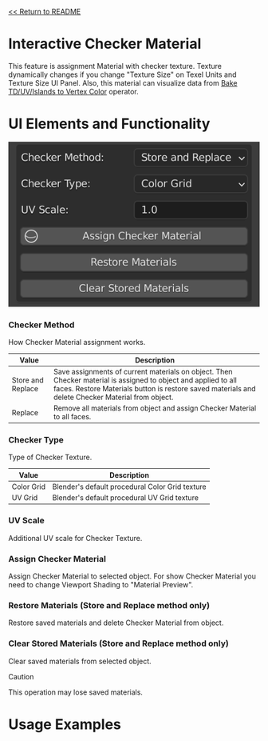 [<< Return to README](../README.md#documentation)

# Interactive Checker Material

This feature is assignment Material with checker texture. Texture dynamically changes if you change "Texture Size" on Texel Units and Texture Size UI Panel. Also, this material can visualize data from [Bake TD/UV/Islands to Vertex Color](bake_td.md) operator.

# UI Elements and Functionality

![Checker Material](./images/ui/checker_material_panel.png)

### Checker Method

How Checker Material assignment works.

| Value             | Description                                                                                                                                                                                                         |
|-------------------|---------------------------------------------------------------------------------------------------------------------------------------------------------------------------------------------------------------------|
| Store and Replace | Save assignments of current materials on object. Then Checker material is assigned to object and applied to all faces. Restore Materials button is restore saved materials and delete Checker Material from object. | 
| Replace           | Remove all materials from object and assign Checker Material to all faces.                                                                                                                                          |

### Checker Type

Type of Checker Texture.

| Value      | Description                                     |
|------------|-------------------------------------------------|
| Color Grid | Blender's default procedural Color Grid texture | 
| UV Grid    | Blender's default procedural UV Grid texture    |

### UV Scale

Additional UV scale for Checker Texture.

### Assign Checker Material

Assign Checker Material to selected object. For show Checker Material you need to change Viewport Shading to "Material Preview".

### Restore Materials (Store and Replace method only)

Restore saved materials and delete Checker Material from object.

### Clear Stored Materials (Store and Replace method only)

Clear saved materials from selected object. 

> [!CAUTION]
> This operation may lose saved materials.

# Usage Examples